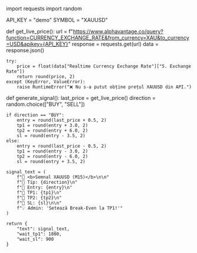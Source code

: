 
import requests
import random

API_KEY = "demo"
SYMBOL = "XAUUSD"

def get_live_price():
    url = f"https://www.alphavantage.co/query?function=CURRENCY_EXCHANGE_RATE&from_currency=XAU&to_currency=USD&apikey={API_KEY}"
    response = requests.get(url)
    data = response.json()

    try:
        price = float(data["Realtime Currency Exchange Rate"]["5. Exchange Rate"])
        return round(price, 2)
    except (KeyError, ValueError):
        raise RuntimeError("❌ Nu s-a putut obține prețul XAUUSD din API.")

def generate_signal():
    last_price = get_live_price()
    direction = random.choice(["BUY", "SELL"])

    if direction == "BUY":
        entry = round(last_price + 0.5, 2)
        tp1 = round(entry + 3.0, 2)
        tp2 = round(entry + 6.0, 2)
        sl = round(entry - 3.5, 2)
    else:
        entry = round(last_price - 0.5, 2)
        tp1 = round(entry - 3.0, 2)
        tp2 = round(entry - 6.0, 2)
        sl = round(entry + 3.5, 2)

    signal_text = (
        f"📢 <b>Semnal XAUUSD (M15)</b>\n\n"
        f"🔹 Tip: {direction}\n"
        f"🔹 Entry: {entry}\n"
        f"🎯 TP1: {tp1}\n"
        f"🎯 TP2: {tp2}\n"
        f"🛑 SL: {sl}\n\n"
        f"💡 Admin: 'Setează Break-Even la TP1!'"
    )

    return {
        "text": signal_text,
        "wait_tp1": 1800,
        "wait_sl": 900
    }

